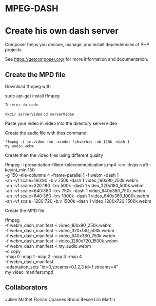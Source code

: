 # MPEG-DASH

# Create his own dash server


Composer helps you declare, manage, and install dependencies of PHP projects.

See https://getcomposer.org/ for more information and documentation.


## Create the MPD file

Download ffmpeg with

sudo apt-get install ffmpeg

`Insérez du code`

`mkdir serverVideo`
`cd serverVideo`

Paste your video in.video into the directory serverVideo

Create the audio file with thes command:

`ffmpeg -i in.video -vn -acodec libvorbis -ab 128k -dash 1 my_audio.webm`

Create then the video files using different quality

ffmpeg -i presentation-filiere-telecommunications.mp4 -c:v libvpx-vp9 -keyint_min 150 \
-g 150 -tile-columns 4 -frame-parallel 1  -f webm -dash 1 \
-an -vf scale=160:90 -b:v 250k -dash 1 video_160x90_250k.webm \
-an -vf scale=320:180 -b:v 500k -dash 1 video_320x180_500k.webm \
-an -vf scale=640:360 -b:v 750k -dash 1 video_640x360_750k.webm \
-an -vf scale=640:360 -b:v 1000k -dash 1 video_640x360_1000k.webm \
-an -vf scale=1280:720 -b:v 1500k -dash 1 video_1280x720_1500k.webm

Create the MPD file

ffmpeg \
  -f webm_dash_manifest -i video_160x90_250k.webm \
  -f webm_dash_manifest -i video_320x180_500k.webm \
  -f webm_dash_manifest -i video_640x360_750k.webm \
  -f webm_dash_manifest -i video_1280x720_1500k.webm \
  -f webm_dash_manifest -i my_audio.webm \
  -c copy \
  -map 0 -map 1 -map 2 -map 3 -map 4 \
  -f webm_dash_manifest \
  -adaptation_sets "id=0,streams=0,1,2,3 id=1,streams=4" \
  my_video_manifest.mpd

## Collaborators

Julien Mathet
Florian Coasnes
Bruno Besse
Lila Martin